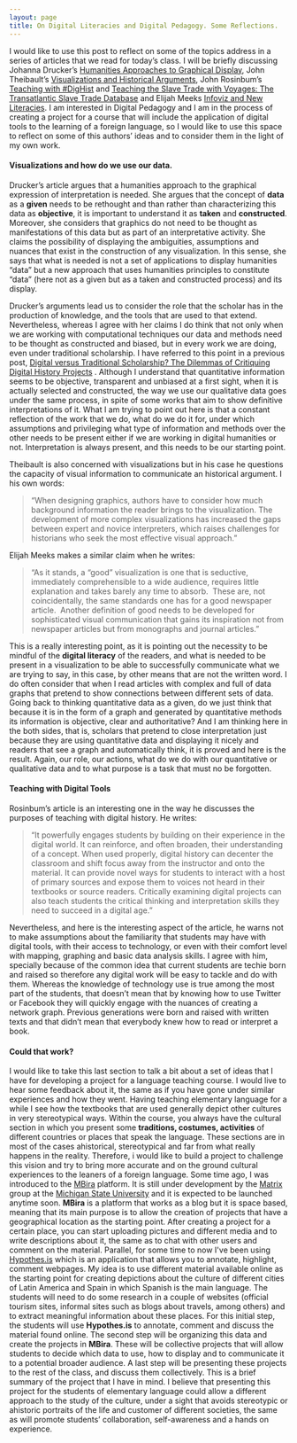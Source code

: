 ```yaml
---
layout: page
title: On Digital Literacies and Digital Pedagogy. Some Reflections.
---
```


I would like to use this post to reflect on some of the topics address in a series of articles that we read for today’s class. I will be briefly discussing Johanna Drucker’s [Humanities Approaches to Graphical Display](http://digitalhumanities.org/dhq/vol/5/1/000091/000091.html), John Theibault’s [Visualizations and Historical Arguments](http://writinghistory.trincoll.edu/evidence/theibault-2012-spring/), John Rosinbum’s [Teaching with #DigHist](http://blog.historians.org/2016/08/teaching-with-digital-history/) and [Teaching the Slave Trade with Voyages: The Transatlantic Slave Trade Database](http://blog.historians.org/2016/10/teaching-slave-trade-voyages-transatlantic-slave-trade-database/) and Elijah Meeks [Infoviz and New Literacies](https://dhs.stanford.edu/algorithmic-literacy/infoviz-and-new-literacies/). I am interested in Digital Pedagogy and I am in the process of creating a project for a course that will include the application of digital tools to the learning of a foreign language, so I would like to use this space to reflect on some of this authors’ ideas and to consider them in the light of my own work.

#### Visualizations and how do we use our data.

Drucker’s article argues that a humanities approach to the graphical expression of interpretation is needed. She argues that the concept of **data** as a **given** needs to be rethought and than rather than characterizing this data as **objective**, it is important to understand it as **taken** and **constructed**. Moreover, she considers that graphics do not need to be thought as manifestations of this data but as part of an interpretative activity. She claims the possibility of displaying the ambiguities, assumptions and nuances that exist in the construction of any visualization. In this sense, she says that what is needed is not a set of applications to display humanities “data” but a new approach that uses humanities principles to constitute “data” (here not as a given but as a taken and constructed process) and its display.

Drucker’s arguments lead us to consider the role that the scholar has in the production of knowledge, and the tools that are used to that extend. Nevertheless, whereas I agree with her claims I do think that not only when we are working with computational techniques our data and methods need to be thought as constructed and biased, but in every work we are doing, even under traditional scholarship. I have referred to this point in a previous post, <a href="/blogposts/Critiquing-DH.html" target="_blank">Digital versus Traditional Scholarship? The Dilemmas of Critiquing Digital History Projects</a> . Although I understand that quantitative information seems to be objective, transparent and unbiased at a first sight, when it is actually selected and constructed, the way we use our qualitative data goes under the same process, in spite of some works that aim to show definitive interpretations of it. What I am trying to point out here is that a constant reflection of the work that we do, what do we do it for, under which assumptions and privileging what type of information and methods over the other needs to be present either if we are working in digital humanities or not. Interpretation is always present, and this needs to be our starting point.

Theibault is also concerned with visualizations but in his case he questions the capacity of visual information to communicate an historical argument. I his own words:
> “When designing graphics, authors have to consider how much background information the reader brings to the visualization. The development of more complex visualizations has increased the gaps between expert and novice interpreters, which raises challenges for historians who seek the most effective visual approach.”

Elijah Meeks makes a similar claim when he writes:

> “As it stands, a “good” visualization is one that is seductive, immediately comprehensible to a wide audience, requires little explanation and takes barely any time to absorb.  These are, not coincidentally, the same standards one has for a good newspaper article.  Another definition of good needs to be developed for sophisticated visual communication that gains its inspiration not from newspaper articles but from monographs and journal articles.”  

This is a really interesting point, as it is pointing out the necessity to be mindful of the **digital literacy** of the readers, and what is needed to be present in a visualization to be able to successfully communicate what we are trying to say, in this case, by other means that are not the written word. I do often consider that when I read articles with complex and full of data graphs that pretend to show connections between different sets of data. Going back to thinking quantitative data as a given, do we just think that because it is in the form of a graph and generated by quantitative methods its information is objective, clear and authoritative? And I am thinking here in the both sides, that is, scholars that pretend to close interpretation just because they are using quantitative data and displaying it nicely and readers that see a graph and automatically think, it is proved and here is the result. Again, our role, our actions, what do we do with our quantitative or qualitative data and to what purpose is a task that must no be forgotten.


#### Teaching with Digital Tools

Rosinbum’s article is an interesting one in the way he discusses the purposes of teaching with digital history. He writes:

> “It powerfully engages students by building on their experience in the digital world. It can reinforce, and often broaden, their understanding of a concept. When used properly, digital history can decenter the classroom and shift focus away from the instructor and onto the material. It can provide novel ways for students to interact with a host of primary sources and expose them to voices not heard in their textbooks or source readers. Critically examining digital projects can also teach students the critical thinking and interpretation skills they need to succeed in a digital age.”

Nevertheless, and here is the interesting aspect of the article, he warns not to make assumptions about the familiarity that students may have with digital tools, with their access to technology, or even with their comfort level with mapping, graphing and basic data analysis skills. I agree with him, specially because of the common idea that current students are techie born and raised so therefore any digital work will be easy to tackle and do with them. Whereas the knowledge of technology use is true among the most part of the students, that doesn’t mean that by knowing how to use Twitter or Facebook they will quickly engage with the nuances of creating a network graph. Previous generations were born and raised with written texts and that didn’t mean that everybody knew how to read or interpret a book.

#### Could that work?

I would like to take this last section to talk a bit about a set of ideas that I have for developing a project for a language teaching course. I would live to hear some feedback about it, the same as if you have gone under similar experiences and how they went.
Having teaching elementary language for a while I see how the textbooks that are used generally depict other cultures in very stereotypical ways. Within the course, you always have the cultural section in which you present some **traditions, costumes, activities** of different countries or places that speak the language. These sections are in most of the cases ahistorical, stereotypical and far from what really happens in the reality. Therefore, i would like to build a project to challenge this vision and try to bring more accurate and on the ground cultural experiences to the leaners of a foreign language.
Some time ago, I was introduced to the [MBira](http://mbira.matrix.msu.edu)
platform. It is still under development by the [Matrix](http://matrix.msu.edu/) group at the [Michigan State University](https://msu.edu/) and it is expected to be launched anytime soon. **MBira** is a platform that works as a blog but it is space based, meaning that its main purpose is to allow the creation of projects that have a geographical location as the starting point. After creating a project for a certain place, you can start uploading pictures and different media and to write descriptions about it, the same as to chat with other users and comment on the material. Parallel, for some time to now I've been using [Hypothes.is](https://hypothes.is) which is an application that allows you to annotate, highlight, comment webpages. My idea is to use different material available online as the starting point for creating depictions about the culture of different cities of Latin America and Spain in which Spanish is the main language. The students will need to do some research in a couple of websites (official tourism sites, informal sites such as blogs about travels, among others) and to extract meaningful information about these places. For this initial step, the students will use **Hypothes.is** to annotate, comment and discuss the material found online. The second step will be organizing this data and create the projects in **MBira**. These will be collective projects that will  allow students to decide which data to use, how to display and to communicate it to a potential broader audience. A last step will be presenting these projects to the rest of the class, and discuss them collectively. This is a brief summary of the project that I have in mind. I believe that presenting this project for the students of elementary language could allow a different approach to the study of the culture, under a sight that avoids stereotypic or ahistoric portraits of the life and customer of different societies, the same as will promote students’ collaboration, self-awareness and a hands on experience.  
